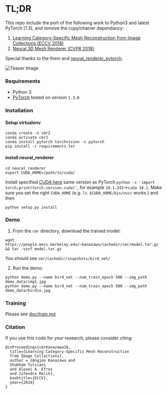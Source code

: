 # TL;DR

This repo include the port of the following work to Python3 and latest PyTorch [1.3], and remove the cupy/chainer dependancy:

1. [Learning Category-Specific Mesh Reconstruction from Image Collections (ECCV 2018)](https://github.com/akanazawa/cmr)
2. [Neural 3D Mesh Renderer (CVPR 2018)](https://github.com/hiroharu-kato/neural_renderer)

Special thanks to the them and [neural_renderer_pytorch](https://github.com/daniilidis-group/neural_renderer).

![Teaser Image](https://akanazawa.github.io/cmr/resources/images/teaser.png)

### Requirements
- Python 3
- [PyTorch](https://pytorch.org/) tested on version `1.3.0`

### Installation


#### Setup virtualenv
```
conda create -n cmr2
conda activate cmr2
conda install pytorch torchvision -c pytorch
pip install -r requirements.txt
```


#### install neural_renderer
```
cd neural_renderer
export CUDA_HOME=/path/to/cuda/ 
```

Install specified [CUDA here](https://developer.nvidia.com/cuda-toolkit-archive) same version as PyTorch `python -c 'import torch;print(torch.version.cuda)'`, for example `10.1.243`->`cuda 10.1`. Make sure you set the right `CUDA_HOME` (e.g. `ls $CUDA_HOME/bin/nvcc` works.)
and then 
```
python setup.py install
```

 
### Demo
1. From the `cmr` directory, download the trained model:
```
wget https://people.eecs.berkeley.edu/~kanazawa/cachedir/cmr/model.tar.gz && tar -vzxf model.tar.gz
```
You should see `cmr/cachedir/snapshots/bird_net/`

2. Run the demo:
```
python demo.py --name bird_net --num_train_epoch 500 --img_path demo_data/img1.jpg
python demo.py --name bird_net --num_train_epoch 500 --img_path demo_data/birdie.jpg
```

### Training
Please see [doc/train.md](doc/train.md)

### Citation
If you use this code for your research, please consider citing:
```
@inProceedings{cmrKanazawa18,
  title={Learning Category-Specific Mesh Reconstruction
  from Image Collections},
  author = {Angjoo Kanazawa and
  Shubham Tulsiani
  and Alexei A. Efros
  and Jitendra Malik},
  booktitle={ECCV},
  year={2018}
}

```
